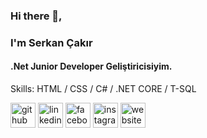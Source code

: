 ### Hi there 👋, 
### I'm Serkan Çakır
#### .Net Junior Developer Geliştiricisiyim.

Skills: HTML / CSS / C# / .NET CORE / T-SQL



[<img src='https://cdn.jsdelivr.net/npm/simple-icons@3.0.1/icons/github.svg' alt='github' height='40'>](https://github.com/dvserkan)  [<img src='https://cdn.jsdelivr.net/npm/simple-icons@3.0.1/icons/linkedin.svg' alt='linkedin' height='40'>](https://www.linkedin.com/in/serkan-çakır-85a61a23a/)  [<img src='https://cdn.jsdelivr.net/npm/simple-icons@3.0.1/icons/facebook.svg' alt='facebook' height='40'>](https://www.facebook.com/serkaaan13)  [<img src='https://cdn.jsdelivr.net/npm/simple-icons@3.0.1/icons/instagram.svg' alt='instagram' height='40'>](https://www.instagram.com/fserkan.cakr/)  [<img src='https://cdn.jsdelivr.net/npm/simple-icons@3.0.1/icons/icloud.svg' alt='website' height='40'>](www.dvserkancakir.com.tr)  

